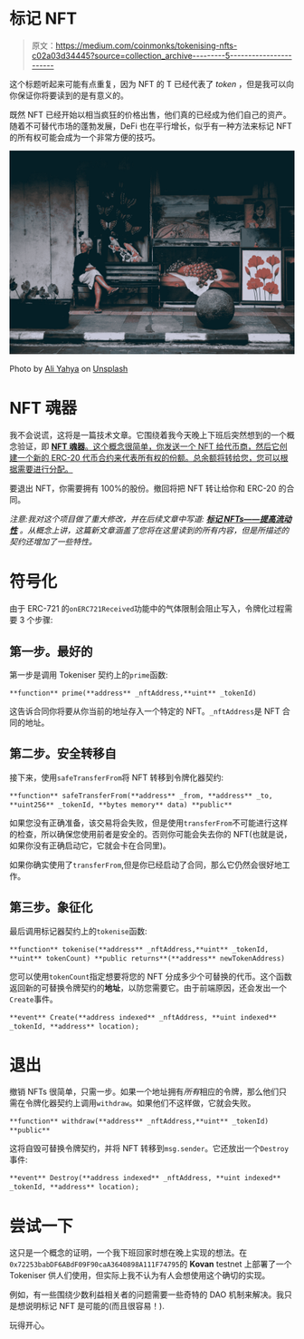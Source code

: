 # 标记 NFT

> 原文：<https://medium.com/coinmonks/tokenising-nfts-c02a03d34445?source=collection_archive---------5----------------------->

这个标题听起来可能有点重复，因为 NFT 的 T 已经代表了 *token* ，但是我可以向你保证你将要读到的是有意义的。

既然 NFT 已经开始以相当疯狂的价格出售，他们真的已经成为他们自己的资产。随着不可替代市场的蓬勃发展，DeFi 也在平行增长，似乎有一种方法来标记 NFT 的所有权可能会成为一个非常方便的技巧。

![](img/ea17ebfe492e5678bf32ee34ba53c95c.png)

Photo by [Ali Yahya](https://unsplash.com/@ayahya09?utm_source=medium&utm_medium=referral) on [Unsplash](https://unsplash.com?utm_source=medium&utm_medium=referral)

# NFT 魂器

我不会说谎，这将是一篇技术文章。它围绕着我今天晚上下班后突然想到的一个概念验证，即 [**NFT 魂器**。这个概念很简单，你发送一个 NFT 给代币商，然后它创建一个新的 ERC-20 代币合约来代表所有权的份额。总余额将转给您，您可以根据需要进行分配。](https://github.com/pringao-chevere/NFT-Horcrux)

要退出 NFT，你需要拥有 100%的股份。撤回将把 NFT 转让给你和 ERC-20 的合同。

*注意:我对这个项目做了重大修改，并在后续文章中写道:* [***标记 NFTs——提高流动性***](/coinmonks/tokenising-nfts-improving-liquidity-de9df6131ee9) *。从概念上讲，这篇新文章涵盖了您将在这里读到的所有内容，但是所描述的契约还增加了一些特性。*

# 符号化

由于 ERC-721 的`onERC721Received`功能中的气体限制会阻止写入，令牌化过程需要 3 个步骤:

## 第一步。最好的

第一步是调用 Tokeniser 契约上的`prime`函数:

```
**function** prime(**address** _nftAddress,**uint** _tokenId)
```

这告诉合同你将要从你当前的地址存入一个特定的 NFT。`_nftAddress`是 NFT 合同的地址。

## 第二步。安全转移自

接下来，使用`safeTransferFrom`将 NFT 转移到令牌化器契约:

```
**function** safeTransferFrom(**address** _from, **address** _to, **uint256** _tokenId, **bytes memory** data) **public**
```

如果您没有正确准备，该交易将会失败，但是使用`transferFrom`不可能进行这样的检查，所以确保您使用前者是安全的。否则你可能会失去你的 NFT(也就是说，如果你没有正确启动它，它就会卡在合同里)。

如果你确实使用了`transferFrom`,但是你已经启动了合同，那么它仍然会很好地工作。

## 第三步。象征化

最后调用标记器契约上的`tokenise`函数:

```
**function** tokenise(**address** _nftAddress,**uint** _tokenId, **uint** tokenCount) **public returns**(**address** newTokenAddress)
```

您可以使用`tokenCount`指定想要将您的 NFT 分成多少个可替换的代币。这个函数返回新的可替换令牌契约的**地址**，以防您需要它。由于前端原因，还会发出一个`Create`事件。

```
**event** Create(**address indexed** _nftAddress, **uint indexed** _tokenId, **address** location);
```

# 退出

撤销 NFTs 很简单，只需一步。如果一个地址拥有*所有*相应的令牌，那么他们只需在令牌化器契约上调用`withdraw`。如果他们不这样做，它就会失败。

```
**function** withdraw(**address** _nftAddress,**uint** _tokenId) **public**
```

这将自毁可替换令牌契约，并将 NFT 转移到`msg.sender`。它还放出一个`Destroy`事件:

```
**event** Destroy(**address indexed** _nftAddress, **uint indexed** _tokenId, **address** location);
```

# 尝试一下

这只是一个概念的证明，一个我下班回家时想在晚上实现的想法。在`0x72253babDF6ABdF09F90caA3640898A111F74795`的 **Kovan** testnet 上部署了一个 Tokeniser 供人们使用，但实际上我不认为有人会想使用这个确切的实现。

例如，有一些围绕少数利益相关者的问题需要一些奇特的 DAO 机制来解决。我只是想说明标记 NFT 是可能的(而且很容易！).

玩得开心。